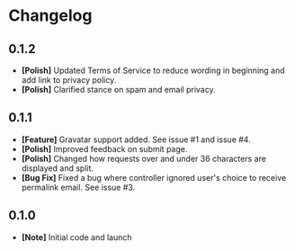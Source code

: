 # Changelog

## 0.1.2
* **[Polish]** Updated Terms of Service to reduce wording in beginning and add link to privacy policy.
* **[Polish]** Clarified stance on spam and email privacy.

## 0.1.1

* **[Feature]** Gravatar support added. See issue #1 and issue #4.
* **[Polish]** Improved feedback on submit page.
* **[Polish]** Changed how requests over and under 36 characters are displayed and split.
* **[Bug Fix]** Fixed a bug where controller ignored user's choice to receive permalink email. See issue #3.

## 0.1.0

* **[Note]** Initial code and launch